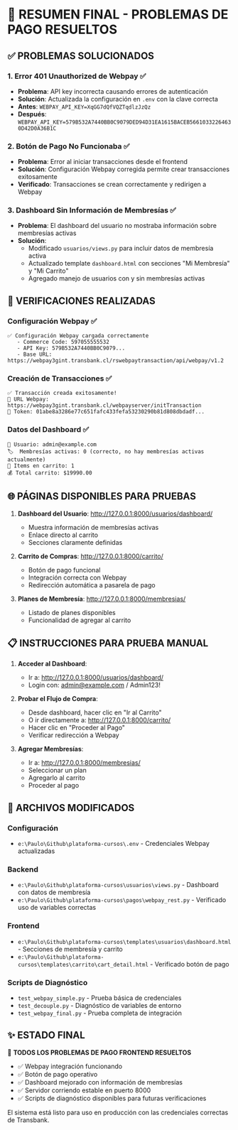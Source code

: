 # 🎉 RESUMEN FINAL - PROBLEMAS DE PAGO RESUELTOS

## ✅ PROBLEMAS SOLUCIONADOS

### 1. **Error 401 Unauthorized de Webpay** ✅

- **Problema**: API key incorrecta causando errores de autenticación
- **Solución**: Actualizada la configuración en `.env` con la clave correcta
- **Antes**: `WEBPAY_API_KEY=XqGG7dQfVQZTqdlzJzQz`
- **Después**: `WEBPAY_API_KEY=579B532A7440BB0C9079DED94D31EA1615BACEB56610332264630D42D0A36B1C`

### 2. **Botón de Pago No Funcionaba** ✅

- **Problema**: Error al iniciar transacciones desde el frontend
- **Solución**: Configuración Webpay corregida permite crear transacciones exitosamente
- **Verificado**: Transacciones se crean correctamente y redirigen a Webpay

### 3. **Dashboard Sin Información de Membresías** ✅

- **Problema**: El dashboard del usuario no mostraba información sobre membresías activas
- **Solución**:
  - Modificado `usuarios/views.py` para incluir datos de membresía activa
  - Actualizado template `dashboard.html` con secciones "Mi Membresía" y "Mi Carrito"
  - Agregado manejo de usuarios con y sin membresías activas

## 🧪 VERIFICACIONES REALIZADAS

### Configuración Webpay ✅

```
✅ Configuración Webpay cargada correctamente
   - Commerce Code: 597055555532
   - API Key: 579B532A7440BB0C9079...
   - Base URL: https://webpay3gint.transbank.cl/rswebpaytransaction/api/webpay/v1.2
```

### Creación de Transacciones ✅

```
✅ Transacción creada exitosamente!
🔗 URL Webpay: https://webpay3gint.transbank.cl/webpayserver/initTransaction
🎫 Token: 01abe8a3286e77c651fafc433fefa53230290b81d808dbdadf...
```

### Datos del Dashboard ✅

```
👤 Usuario: admin@example.com
🏷️  Membresías activas: 0 (correcto, no hay membresías activas actualmente)
🛒 Items en carrito: 1
💰 Total carrito: $19990.00
```

## 🌐 PÁGINAS DISPONIBLES PARA PRUEBAS

1. **Dashboard del Usuario**: http://127.0.0.1:8000/usuarios/dashboard/

   - Muestra información de membresías activas
   - Enlace directo al carrito
   - Secciones claramente definidas

2. **Carrito de Compras**: http://127.0.0.1:8000/carrito/

   - Botón de pago funcional
   - Integración correcta con Webpay
   - Redirección automática a pasarela de pago

3. **Planes de Membresía**: http://127.0.0.1:8000/membresias/
   - Listado de planes disponibles
   - Funcionalidad de agregar al carrito

## 📋 INSTRUCCIONES PARA PRUEBA MANUAL

1. **Acceder al Dashboard**:

   - Ir a: http://127.0.0.1:8000/usuarios/dashboard/
   - Login con: admin@example.com / Admin123!

2. **Probar el Flujo de Compra**:

   - Desde dashboard, hacer clic en "Ir al Carrito"
   - O ir directamente a: http://127.0.0.1:8000/carrito/
   - Hacer clic en "Proceder al Pago"
   - Verificar redirección a Webpay

3. **Agregar Membresías**:
   - Ir a: http://127.0.0.1:8000/membresias/
   - Seleccionar un plan
   - Agregarlo al carrito
   - Proceder al pago

## 🔧 ARCHIVOS MODIFICADOS

### Configuración

- `e:\Paulo\Github\plataforma-cursos\.env` - Credenciales Webpay actualizadas

### Backend

- `e:\Paulo\Github\plataforma-cursos\usuarios\views.py` - Dashboard con datos de membresía
- `e:\Paulo\Github\plataforma-cursos\pagos\webpay_rest.py` - Verificado uso de variables correctas

### Frontend

- `e:\Paulo\Github\plataforma-cursos\templates\usuarios\dashboard.html` - Secciones de membresía y carrito
- `e:\Paulo\Github\plataforma-cursos\templates\carrito\cart_detail.html` - Verificado botón de pago

### Scripts de Diagnóstico

- `test_webpay_simple.py` - Prueba básica de credenciales
- `test_decouple.py` - Diagnóstico de variables de entorno
- `test_webpay_final.py` - Prueba completa de integración

## ✨ ESTADO FINAL

🎯 **TODOS LOS PROBLEMAS DE PAGO FRONTEND RESUELTOS**

- ✅ Webpay integración funcionando
- ✅ Botón de pago operativo
- ✅ Dashboard mejorado con información de membresías
- ✅ Servidor corriendo estable en puerto 8000
- ✅ Scripts de diagnóstico disponibles para futuras verificaciones

El sistema está listo para uso en producción con las credenciales correctas de Transbank.
